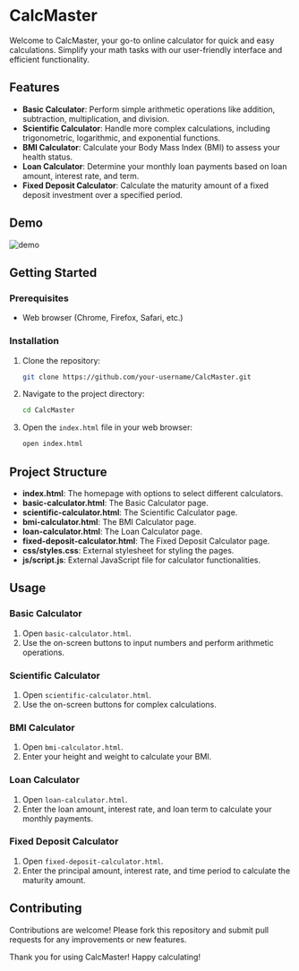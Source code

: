 # CalcMaster

Welcome to CalcMaster, your go-to online calculator for quick and easy calculations. Simplify your math tasks with our user-friendly interface and efficient functionality.

## Features

- **Basic Calculator**: Perform simple arithmetic operations like addition, subtraction, multiplication, and division.
- **Scientific Calculator**: Handle more complex calculations, including trigonometric, logarithmic, and exponential functions.
- **BMI Calculator**: Calculate your Body Mass Index (BMI) to assess your health status.
- **Loan Calculator**: Determine your monthly loan payments based on loan amount, interest rate, and term.
- **Fixed Deposit Calculator**: Calculate the maturity amount of a fixed deposit investment over a specified period.

## Demo

![demo](https://github.com/TharukaSenevirathne/Calculator/assets/149087555/98e5731d-99b9-4b3d-8d8f-780d2bbd6bf2)

## Getting Started

### Prerequisites

- Web browser (Chrome, Firefox, Safari, etc.)

### Installation

1. Clone the repository:
    ```bash
    git clone https://github.com/your-username/CalcMaster.git
    ```

2. Navigate to the project directory:
    ```bash
    cd CalcMaster
    ```

3. Open the `index.html` file in your web browser:
    ```bash
    open index.html
    ```

## Project Structure

- **index.html**: The homepage with options to select different calculators.
- **basic-calculator.html**: The Basic Calculator page.
- **scientific-calculator.html**: The Scientific Calculator page.
- **bmi-calculator.html**: The BMI Calculator page.
- **loan-calculator.html**: The Loan Calculator page.
- **fixed-deposit-calculator.html**: The Fixed Deposit Calculator page.
- **css/styles.css**: External stylesheet for styling the pages.
- **js/script.js**: External JavaScript file for calculator functionalities.

## Usage

### Basic Calculator

1. Open `basic-calculator.html`.
2. Use the on-screen buttons to input numbers and perform arithmetic operations.

### Scientific Calculator

1. Open `scientific-calculator.html`.
2. Use the on-screen buttons for complex calculations.

### BMI Calculator

1. Open `bmi-calculator.html`.
2. Enter your height and weight to calculate your BMI.

### Loan Calculator

1. Open `loan-calculator.html`.
2. Enter the loan amount, interest rate, and loan term to calculate your monthly payments.

### Fixed Deposit Calculator

1. Open `fixed-deposit-calculator.html`.
2. Enter the principal amount, interest rate, and time period to calculate the maturity amount.

## Contributing

Contributions are welcome! Please fork this repository and submit pull requests for any improvements or new features.


Thank you for using CalcMaster! Happy calculating!
